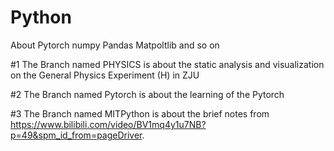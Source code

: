 # Python
About Pytorch numpy Pandas Matpoltlib and so on

#1 The Branch named PHYSICS is about the static analysis and visualization on the General Physics Experiment (H) in ZJU

#2 The Branch named Pytorch is about the learning of the Pytorch

#3 The Branch named MITPython is about the brief notes from https://www.bilibili.com/video/BV1mq4y1u7NB?p=49&spm_id_from=pageDriver.
